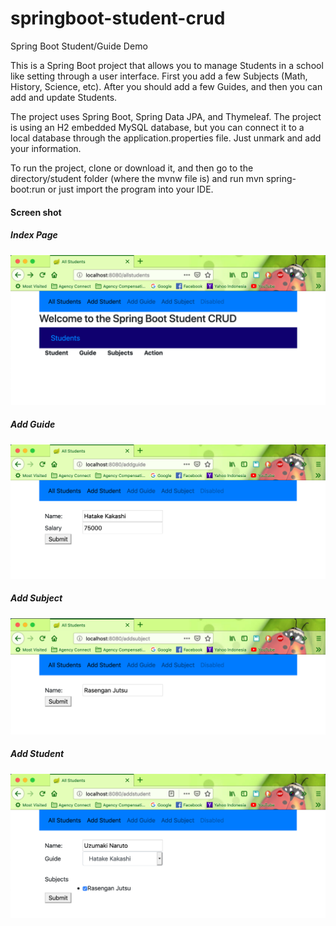 # springboot-student-crud

Spring Boot Student/Guide Demo

This is a Spring Boot project that allows you to manage Students in a school like setting through a user interface. First you add a few Subjects (Math, History, Science, etc). After you should add a few Guides, and then you can add and update Students.

The project uses Spring Boot, Spring Data JPA, and Thymeleaf. The project is using an H2 embedded MySQL database, but you can connect it to a local database through the application.properties file. Just unmark and add your information.

To run the project, clone or download it, and then go to the directory/student folder (where the mvnw file is) and run mvn spring-boot:run or just import the program into your IDE.


#### Screen shot

##### Index Page

![Index Page](img/index.png "Index page")

##### Add Guide

![Add Guide](img/guide.png "Add Guide")

##### Add Subject

![Add Subject](img/subject.png "Add Subject")

##### Add Student

![Add Student](img/student.png "Add Student")


